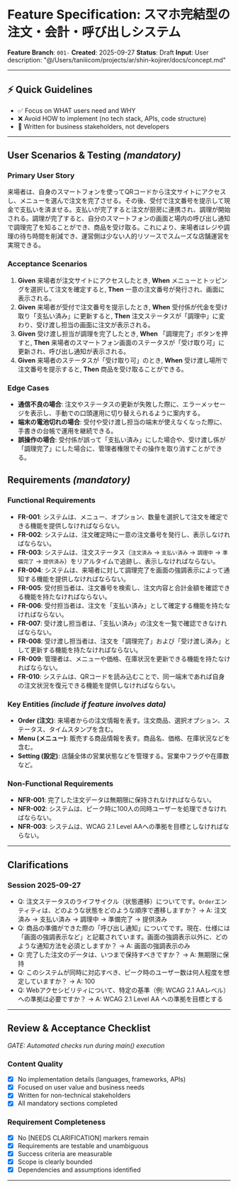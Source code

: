 # Feature Specification: スマホ完結型の注文・会計・呼び出しシステム

**Feature Branch**: `001-`
**Created**: 2025-09-27
**Status**: Draft
**Input**: User description: "@/Users/taniiicom/projects/ar/shin-kojirer/docs/concept.md"

---

## ⚡ Quick Guidelines

- ✅ Focus on WHAT users need and WHY
- ❌ Avoid HOW to implement (no tech stack, APIs, code structure)
- 👥 Written for business stakeholders, not developers

---

## User Scenarios & Testing _(mandatory)_

### Primary User Story

来場者は、自身のスマートフォンを使ってQRコードから注文サイトにアクセスし、メニューを選んで注文を完了させる。その後、受付で注文番号を提示して現金で支払いを済ませる。支払いが完了すると注文が厨房に連携され、調理が開始される。調理が完了すると、自分のスマートフォンの画面と場内の呼び出し通知で調理完了を知ることができ、商品を受け取る。これにより、来場者はレジや調理の待ち時間を削減でき、運営側は少ない人的リソースでスムーズな店舗運営を実現できる。

### Acceptance Scenarios

1. **Given** 来場者が注文サイトにアクセスしたとき, **When** メニューとトッピングを選択して注文を確定すると, **Then** 一意の注文番号が発行され、画面に表示される。
2. **Given** 来場者が受付で注文番号を提示したとき, **When** 受付係が代金を受け取り「支払い済み」に更新すると, **Then** 注文ステータスが「調理中」に変わり、受け渡し担当の画面に注文が表示される。
3. **Given** 受け渡し担当が調理を完了したとき, **When** 「調理完了」ボタンを押すと, **Then** 来場者のスマートフォン画面のステータスが「受け取り可」に更新され、呼び出し通知が表示される。
4. **Given** 来場者のステータスが「受け取り可」のとき, **When** 受け渡し場所で注文番号を提示すると, **Then** 商品を受け取ることができる。

### Edge Cases

- **通信不良の場合**: 注文やステータスの更新が失敗した際に、エラーメッセージを表示し、手動での口頭運用に切り替えられるように案内する。
- **端末の電池切れの場合**: 受付や受け渡し担当の端末が使えなくなった際に、手書きの台帳で運用を継続できる。
- **誤操作の場合**: 受付係が誤って「支払い済み」にした場合や、受け渡し係が「調理完了」にした場合に、管理者権限でその操作を取り消すことができる。

## Requirements _(mandatory)_

### Functional Requirements

- **FR-001**: システムは、メニュー、オプション、数量を選択して注文を確定できる機能を提供しなければならない。
- **FR-002**: システムは、注文確定時に一意の注文番号を発行し、表示しなければならない。
- **FR-003**: システムは、注文ステータス（`注文済み` → `支払い済み` → `調理中` → `準備完了` → `提供済み`）をリアルタイムで追跡し、表示しなければならない。
- **FR-004**: システムは、来場者に対して調理完了を画面の強調表示によって通知する機能を提供しなければならない。
- **FR-005**: 受付担当者は、注文番号を検索し、注文内容と合計金額を確認できる機能を持たなければならない。
- **FR-006**: 受付担当者は、注文を「支払い済み」として確定する機能を持たなければならない。
- **FR-007**: 受け渡し担当者は、「支払い済み」の注文を一覧で確認できなければならない。
- **FR-008**: 受け渡し担当者は、注文を「調理完了」および「受け渡し済み」として更新する機能を持たなければならない。
- **FR-009**: 管理者は、メニューや価格、在庫状況を更新できる機能を持たなければならない。
- **FR-010**: システムは、QRコードを読み込むことで、同一端末であれば自身の注文状況を復元できる機能を提供しなければならない。

### Key Entities _(include if feature involves data)_

- **Order (注文)**: 来場者からの注文情報を表す。注文商品、選択オプション、ステータス、タイムスタンプを含む。
- **Menu (メニュー)**: 販売する商品情報を表す。商品名、価格、在庫状況などを含む。
- **Setting (設定)**: 店舗全体の営業状態などを管理する。営業中フラグや在庫数など。

### Non-Functional Requirements

- **NFR-001**: 完了した注文データは無期限に保持されなければならない。
- **NFR-002**: システムは、ピーク時に100人の同時ユーザーを処理できなければならない。
- **NFR-003**: システムは、WCAG 2.1 Level AAへの準拠を目標としなければならない。

---

## Clarifications

### Session 2025-09-27

- Q: 注文ステータスのライフサイクル（状態遷移）についてです。`Order`エンティティは、どのような状態をどのような順序で遷移しますか？ → A: 注文済み → 支払い済み → 調理中 → 準備完了 → 提供済み
- Q: 商品の準備ができた際の「呼び出し通知」についてです。現在、仕様には「画面の強調表示など」と記載されています。画面の強調表示以外に、どのような通知方法を必須としますか？ → A: 画面の強調表示のみ
- Q: 完了した注文のデータは、いつまで保持すべきですか？ → A: 無期限に保持
- Q: このシステムが同時に対応すべき、ピーク時のユーザー数は何人程度を想定していますか？ → A: 100
- Q: Webアクセシビリティについて、特定の基準（例: WCAG 2.1 AAレベル）への準拠は必要ですか？ → A: WCAG 2.1 Level AA への準拠を目標とする

---

## Review & Acceptance Checklist

_GATE: Automated checks run during main() execution_

### Content Quality

- [x] No implementation details (languages, frameworks, APIs)
- [x] Focused on user value and business needs
- [x] Written for non-technical stakeholders
- [x] All mandatory sections completed

### Requirement Completeness

- [x] No [NEEDS CLARIFICATION] markers remain
- [x] Requirements are testable and unambiguous
- [x] Success criteria are measurable
- [x] Scope is clearly bounded
- [x] Dependencies and assumptions identified

---
